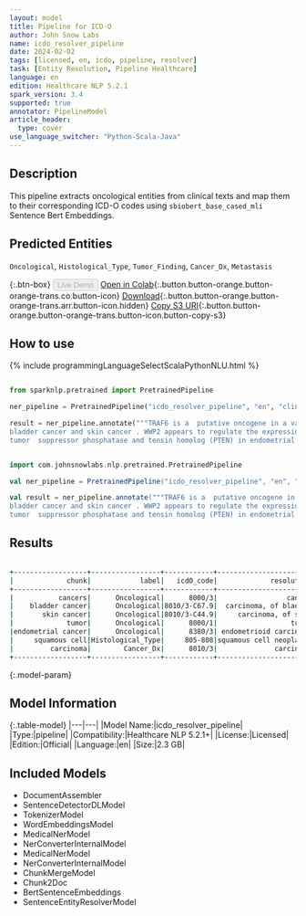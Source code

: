 ```yaml
---
layout: model
title: Pipeline for ICD-O
author: John Snow Labs
name: icdo_resolver_pipeline
date: 2024-02-02
tags: [licensed, en, icdo, pipeline, resolver]
task: [Entity Resolution, Pipeline Healthcare]
language: en
edition: Healthcare NLP 5.2.1
spark_version: 3.4
supported: true
annotator: PipelineModel
article_header:
  type: cover
use_language_switcher: "Python-Scala-Java"
---
```


## Description

This pipeline extracts oncological entities from clinical texts and map them to their corresponding ICD-O codes using `sbiobert_base_cased_mli` Sentence Bert Embeddings.

## Predicted Entities

`Oncological`, `Histological_Type`, `Tumor_Finding`, `Cancer_Dx`, `Metastasis`

{:.btn-box}
<button class="button button-orange" disabled>Live Demo</button>
[Open in Colab](https://colab.research.google.com/github/JohnSnowLabs/spark-nlp-workshop/blob/master/healthcare-nlp/07.0.Pretrained_Clinical_Pipelines.ipynb){:.button.button-orange.button-orange-trans.co.button-icon}
[Download](https://s3.amazonaws.com/auxdata.johnsnowlabs.com/clinical/models/icdo_resolver_pipeline_en_5.2.1_3.4_1706887384588.zip){:.button.button-orange.button-orange-trans.arr.button-icon.hidden}
[Copy S3 URI](s3://auxdata.johnsnowlabs.com/clinical/models/icdo_resolver_pipeline_en_5.2.1_3.4_1706887384588.zip){:.button.button-orange.button-orange-trans.button-icon.button-copy-s3}

## How to use



<div class="tabs-box" markdown="1">
{% include programmingLanguageSelectScalaPythonNLU.html %}
  
```python

from sparknlp.pretrained import PretrainedPipeline

ner_pipeline = PretrainedPipeline("icdo_resolver_pipeline", "en", "clinical/models")

result = ner_pipeline.annotate("""TRAF6 is a  putative oncogene in a variety of cancers  including
bladder cancer and skin cancer . WWP2 appears to regulate the expression of the well characterized
tumor  suppressor phosphatase and tensin homolog (PTEN) in endometrial cancer and squamous cell carcinoma.""")

```
```scala

import com.johnsnowlabs.nlp.pretrained.PretrainedPipeline

val ner_pipeline = PretrainedPipeline("icdo_resolver_pipeline", "en", "clinical/models")

val result = ner_pipeline.annotate("""TRAF6 is a  putative oncogene in a variety of cancers  including
bladder cancer and skin cancer . WWP2 appears to regulate the expression of the well characterized
tumor  suppressor phosphatase and tensin homolog (PTEN) in endometrial cancer and squamous cell carcinoma.""")

```
</div>

## Results

```bash

+------------------+-----------------+------------+-----------------------+----------------------------------------------------------------------+----------------------------------------------------------------------+
|             chunk|            label|   icdO_code|             resolution|                                                             all_codes|                                                       all_resolutions|
+------------------+-----------------+------------+-----------------------+----------------------------------------------------------------------+----------------------------------------------------------------------+
|           cancers|      Oncological|      8000/3|                 cancer|8000/3:::8010/3:::8010/9:::800:::8420/3:::8140/3:::8010/3-C76.0:::8...|cancer:::carcinoma:::carcinomatosis:::neoplasms:::ceruminous carcin...|
|    bladder cancer|      Oncological|8010/3-C67.9|  carcinoma, of bladder|8010/3-C67.9:::8010/3-C67.5:::8230/3-C67.9:::8140/3-C67.9:::8441/3-...|carcinoma, of bladder:::carcinoma, of bladder neck:::solid carcinom...|
|       skin cancer|      Oncological|8010/3-C44.9|     carcinoma, of skin|8010/3-C44.9:::8010/9-C44.9:::8070/3-C44.9:::8140/3-C44.9:::8980/3-...|carcinoma, of skin:::carcinomatosis of skin:::squamous cell carcino...|
|             tumor|      Oncological|      8000/1|                  tumor|8000/1:::8040/1:::8001/1:::9365/3:::8000/6:::8103/0:::9364/3:::8940...|tumor:::tumorlet:::tumor cells:::askin tumor:::tumor, secondary:::p...|
|endometrial cancer|      Oncological|      8380/3| endometrioid carcinoma|8380/3:::8010/3-C54.1:::8380/3-C57.9:::8575/3-C54.1:::8560/3-C54.1:...|endometrioid carcinoma:::carcinoma, of endometrium:::endometrioid a...|
|     squamous cell|Histological_Type|     805-808|squamous cell neoplasms|805-808:::8070/3:::C08.1:::C32.2:::9084/0:::C09.1:::8075/3:::C44.0:...|squamous cell neoplasms:::squamous carcinoma:::sublingual gland:::s...|
|         carcinoma|        Cancer_Dx|      8010/3|              carcinoma|8010/3:::8010/9:::8420/3:::8480/3:::8240/3:::8550/3:::8140/3:::8010...|carcinoma:::carcinomatosis:::ceruminous carcinoma:::mucous carcinom...|
+------------------+-----------------+------------+-----------------------+----------------------------------------------------------------------+----------------------------------------------------------------------+


```

{:.model-param}
## Model Information

{:.table-model}
|---|---|
|Model Name:|icdo_resolver_pipeline|
|Type:|pipeline|
|Compatibility:|Healthcare NLP 5.2.1+|
|License:|Licensed|
|Edition:|Official|
|Language:|en|
|Size:|2.3 GB|

## Included Models

- DocumentAssembler
- SentenceDetectorDLModel
- TokenizerModel
- WordEmbeddingsModel
- MedicalNerModel
- NerConverterInternalModel
- MedicalNerModel
- NerConverterInternalModel
- ChunkMergeModel
- Chunk2Doc
- BertSentenceEmbeddings
- SentenceEntityResolverModel
